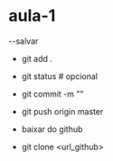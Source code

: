 # aula-1
--salvar 

- git add .
- git status  # opcional
- git commit -m ""
- git push origin master

- baixar do github
- git clone <url_github>